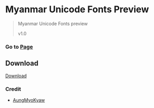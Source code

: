 # Myanmar Unicode Fonts Preview

> Myanmar Unicode Fonts preview
>
> v1.0
### Go to [Page](https://moekyawsoe.github.io/myanmar_unicode_fonts_preview)



## Download

[ Download ][download]



### Credit

- [AungMyoKyaw](https://github.com/AungMyoKyaw/Myanmar-Unicode-Fonts)



[aungmyokyaw]: https://github.com/AungMyoKyaw/Myanmar-Unicode-Fonts
[download]: https://github.com/AungMyoKyaw/Myanmar-Unicode-Fonts/releases/latest
[page]: https://moekyawsoe.github.io/myanmar_unicode_fonts_preview



